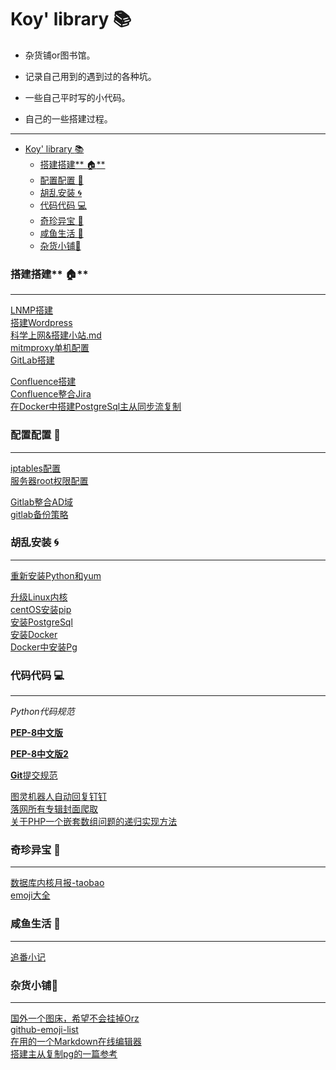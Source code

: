 # Koy' library :books:

- 杂货铺or图书馆。  

- 记录自己用到的遇到过的各种坑。  

- 一些自己平时写的小代码。  

- 自己的一些搭建过程。

------

 * [Koy' library :books:](#koy-library-books)
    * [搭建搭建**​ :house:**](#搭建搭建​-house)
    * [配置配置​ :wrench:](#配置配置​-wrench)
    * [胡乱安装 :cyclone:](#胡乱安装-cyclone)
    * [代码代码 :computer:](#代码代码-computer)
    * [奇珍异宝 :white_flower:](#奇珍异宝-white_flower)
    * [咸鱼生活 :guitar:](#咸鱼生活-guitar)
    * [杂货小铺:rainbow:](#杂货小铺rainbow)


  

### 搭建搭建**​ :house:**

------

[LNMP搭建](https://github.com/Koooooo-7/Koy-s-library/blob/master/LNMP)   
[搭建Wordpress](https://github.com/Koooooo-7/Koy-s-library/blob/master/%E6%90%AD%E5%BB%BAWordpress)  
[科学上网&搭建小站.md](https://github.com/Koooooo-7/Koy-s-library/blob/master/%E7%A7%91%E5%AD%A6%E4%B8%8A%E7%BD%91%26%E6%90%AD%E5%BB%BA%E5%B0%8F%E7%AB%99.md)  
[mitmproxy单机配置](https://github.com/Koooooo-7/Koy-s-library/blob/master/mitmproxy%E8%AF%95%E7%8E%A9)   
[GitLab搭建](https://github.com/Koooooo-7/Koy-s-library/blob/master/%E5%AE%89%E8%A3%85Gitlab.md)  

[Confluence搭建](https://github.com/Koooooo-7/Koy-s-library/blob/master/%E6%90%AD%E5%BB%BAConfluence.md)   
[Confluence整合Jira](https://github.com/Koooooo-7/Koy-s-library/blob/master/confluence%E6%95%B4%E5%90%88Jira.md)  
[在Docker中搭建PostgreSql主从同步流复制](https://github.com/Koooooo-7/Koy-s-library/blob/master/%E5%9C%A8Docker%E4%B8%AD%E6%90%AD%E5%BB%BAPg%E4%B8%BB%E4%BB%8E.md)   

### 配置配置​ :wrench:

------

[iptables配置](https://github.com/Koooooo-7/Koy-s-library/blob/master/iptables%E9%85%8D%E7%BD%AE)  
[服务器root权限配置](https://github.com/Koooooo-7/Koy-s-library/blob/master/%E6%9C%8D%E5%8A%A1%E5%99%A8%E5%B0%8F%E8%B4%B4%E5%A3%AB)  

[Gitlab整合AD域](https://github.com/Koooooo-7/Koy-s-library/blob/master/Gitlab%E6%95%B4%E5%90%88AD%E5%9F%9F.md)  
[gitlab备份策略](https://github.com/Koooooo-7/Koy-s-library/blob/master/Gitlab%E7%AD%89%E7%9A%84%E5%A4%87%E4%BB%BD%E7%AD%96%E7%95%A5.md)    



### 胡乱安装 :cyclone:

------

[重新安装Python和yum](https://github.com/Koooooo-7/Koy-s-library/blob/master/CenOS7.2%E9%87%8D%E8%A3%85Python&yum)  

[升级Linux内核](https://github.com/Koooooo-7/Koy-s-library/blob/master/%E5%8D%87%E7%BA%A7Linux%E5%86%85%E6%A0%B8.md)  
[centOS安装pip](https://jingyan.baidu.com/article/455a99507b0f7da16627780d.html)  
[安装PostgreSql](https://github.com/Koooooo-7/Koy-s-library/blob/master/%E5%AE%89%E8%A3%85PostgresSql10.7.md)  
[安装Docker](https://github.com/Koooooo-7/Koy-s-library/blob/master/%E5%AE%89%E8%A3%85Docker.md)  
[Docker中安装Pg](https://github.com/Koooooo-7/Koy-s-library/blob/master/Docker%E5%AE%89%E8%A3%85PostgreSql.md)  

### 代码代码 :computer:

------

_Python代码规范_

**[PEP-8中文版](https://www.cnblogs.com/ajianbeyourself/p/4377933.html#_label0)**  

**[PEP-8中文版2](https://wiki.woodpecker.org.cn/moin/PythonCodingRule)**  

[**Git**提交规范](https://www.oschina.net/news/69705/git-commit-message-and-changelog-guide?from=20160110)  

[图灵机器人自动回复钉钉](https://github.com/Koooooo-7/Koy-s-library/blob/master/%E5%9B%BE%E7%81%B5%E6%9C%BA%E5%99%A8%E4%BA%BA%E9%92%89%E9%92%89%E5%9B%9E%E5%A4%8D)  
[落网所有专辑封面爬取](https://github.com/Koooooo-7/Koy-s-library/blob/master/%E8%90%BD%E7%BD%91%E9%9F%B3%E4%B9%90%E6%89%80%E6%9C%89%E4%B8%93%E8%BE%91%E5%B0%81%E9%9D%A2)  
[关于PHP一个嵌套数组问题的递归实现方法](https://github.com/Koooooo-7/Koy-s-library/blob/master/V%E7%AB%99%E6%96%B0%E4%BA%BA%E9%A6%96%E7%AD%94.md)  



### 奇珍异宝 :white_flower:

------

[数据库内核月报-taobao](http://mysql.taobao.org/monthly/)  
[emoji大全](https://emojipedia.org/)  

### 咸鱼生活 :guitar:

------

[追番小记](https://github.com/Koooooo-7/Koy-s-library/blob/master/%E3%82%A2%E3%83%8B%E3%83%A1ing.md)   

### 杂货小铺:rainbow:

------

[国外一个图床，希望不会挂掉Orz](https://sm.ms/)  
[github-emoji-list](https://segmentfault.com/a/1190000009649780)  
[在用的一个Markdown在线编辑器](https://www.zybuluo.com/mdeditor)  
[搭建主从复制pg的一篇参考](https://gridscale.io/en/community/tutorials/postgresql-10-master-slave-replication/)  
